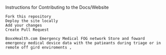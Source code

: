 Instructions for Contributing to the Docs/Website

    Fork this repository
    Deploy the site locally
    Add your changes
    Create Pull Request
    
    BoxxHealth.com Emergency Medical FOG network Store and foward emergency medical device data with the patieants during triage or in remote off gird enviroments ,
